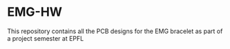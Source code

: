 # EMG-HW

This repository contains all the PCB designs for the EMG bracelet as part of a project semester at EPFL